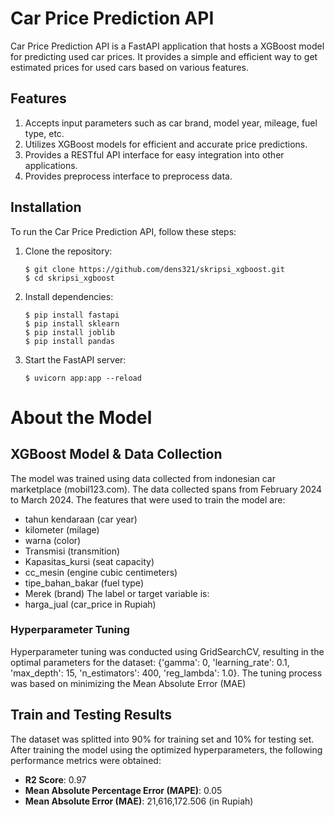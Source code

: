 # Car Price Prediction API
Car Price Prediction API is a FastAPI application that hosts a XGBoost model for predicting used car prices. It provides a simple and efficient way to get estimated prices for used cars based on various features.

## Features
1. Accepts input parameters such as car brand, model year, mileage, fuel type, etc.
2. Utilizes XGBoost models for efficient and accurate price predictions.
3. Provides a RESTful API interface for easy integration into other applications.
4. Provides preprocess interface to preprocess data.

## Installation
To run the Car Price Prediction API, follow these steps: 
1. Clone the repository:
   ```
   $ git clone https://github.com/dens321/skripsi_xgboost.git
   $ cd skripsi_xgboost
   ```
2. Install dependencies:
   ```
   $ pip install fastapi
   $ pip install sklearn
   $ pip install joblib
   $ pip install pandas
   ```
3. Start the FastAPI server:
   ```
   $ uvicorn app:app --reload
   ```
   
# About the Model
## XGBoost Model & Data Collection
The model was trained using data collected from indonesian car marketplace (mobil123.com). The data collected spans from February 2024 to March 2024.
The features that were used to train the model are: 
- tahun kendaraan (car year)
- kilometer (milage)
- warna (color)
- Transmisi (transmition)
- Kapasitas_kursi (seat capacity)
- cc_mesin (engine cubic centimeters)
- tipe_bahan_bakar (fuel type)
- Merek (brand)
The label or target variable is:
- harga_jual (car_price in Rupiah)
### Hyperparameter Tuning
Hyperparameter tuning was conducted using GridSearchCV, resulting in the optimal parameters for the dataset: {'gamma': 0, 'learning_rate': 0.1, 'max_depth': 15, 'n_estimators': 400, 'reg_lambda': 1.0}. The tuning process was based on minimizing the Mean Absolute Error (MAE)

## Train and Testing Results
The dataset was splitted into 90% for training set and 10% for testing set.
After training the model using the optimized hyperparameters, the following performance metrics were obtained:
- **R2 Score**: 0.97
- **Mean Absolute Percentage Error (MAPE)**: 0.05
- **Mean Absolute Error (MAE)**: 21,616,172.506 (in Rupiah)
